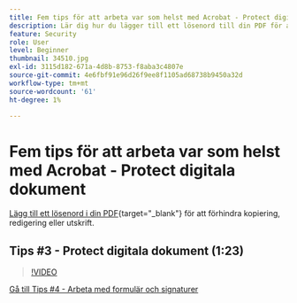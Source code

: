 ```yaml
---
title: Fem tips för att arbeta var som helst med Acrobat - Protect digitala dokument
description: Lär dig hur du lägger till ett lösenord till din PDF för att förhindra kopiering, redigering eller utskrift
feature: Security
role: User
level: Beginner
thumbnail: 34510.jpg
exl-id: 3115d182-671a-4d8b-8753-f8aba3c4807e
source-git-commit: 4e6fbf91e96d26f9ee8f1105ad68738b9450a32d
workflow-type: tm+mt
source-wordcount: '61'
ht-degree: 1%

---
```


# Fem tips för att arbeta var som helst med Acrobat - Protect digitala dokument

[Lägg till ett lösenord i din PDF](https://www.adobe.com/se/acrobat/online/password-protect-pdf.html){target="_blank"} för att förhindra kopiering, redigering eller utskrift.

## Tips #3 - Protect digitala dokument (1:23)

>[!VIDEO](https://video.tv.adobe.com/v/34510?quality=12&learn=on&hidetitle=true)

[Gå till Tips #4 - Arbeta med formulär och signaturer](work-with-forms-and-signatures.md)